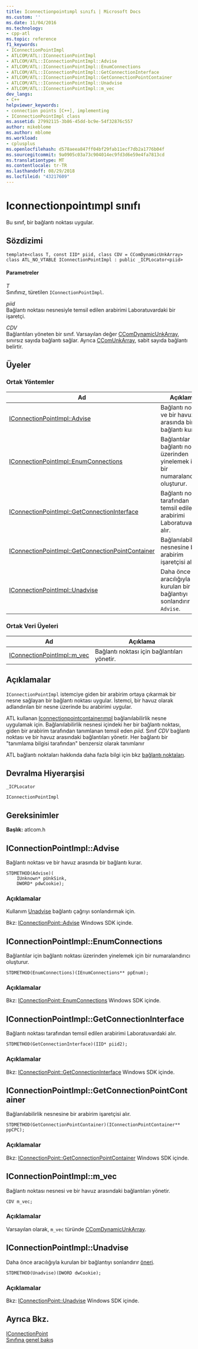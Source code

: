 ```yaml
---
title: Iconnectionpointımpl sınıfı | Microsoft Docs
ms.custom: ''
ms.date: 11/04/2016
ms.technology:
- cpp-atl
ms.topic: reference
f1_keywords:
- IConnectionPointImpl
- ATLCOM/ATL::IConnectionPointImpl
- ATLCOM/ATL::IConnectionPointImpl::Advise
- ATLCOM/ATL::IConnectionPointImpl::EnumConnections
- ATLCOM/ATL::IConnectionPointImpl::GetConnectionInterface
- ATLCOM/ATL::IConnectionPointImpl::GetConnectionPointContainer
- ATLCOM/ATL::IConnectionPointImpl::Unadvise
- ATLCOM/ATL::IConnectionPointImpl::m_vec
dev_langs:
- C++
helpviewer_keywords:
- connection points [C++], implementing
- IConnectionPointImpl class
ms.assetid: 27992115-3b86-45dd-bc9e-54f32876c557
author: mikeblome
ms.author: mblome
ms.workload:
- cplusplus
ms.openlocfilehash: d578aeea847ff04bf29fab11ecf7db2a1776b04f
ms.sourcegitcommit: 9a0905c03a73c904014ec9fd3d6e59e4fa7813cd
ms.translationtype: MT
ms.contentlocale: tr-TR
ms.lasthandoff: 08/29/2018
ms.locfileid: "43217609"
---
```

# <a name="iconnectionpointimpl-class"></a>Iconnectionpointımpl sınıfı
Bu sınıf, bir bağlantı noktası uygular.  
  
## <a name="syntax"></a>Sözdizimi  
  
```
template<class T, const IID* piid, class CDV = CComDynamicUnkArray>  
class ATL_NO_VTABLE IConnectionPointImpl : public _ICPLocator<piid>
```  
  
#### <a name="parameters"></a>Parametreler  
 *T*  
 Sınıfınız, türetilen `IConnectionPointImpl`.  
  
 *piid*  
 Bağlantı noktası nesnesiyle temsil edilen arabirimi Laboratuvardaki bir işaretçi.  
  
 *CDV*  
 Bağlantıları yöneten bir sınıf. Varsayılan değer [CComDynamicUnkArray](../../atl/reference/ccomdynamicunkarray-class.md), sınırsız sayıda bağlantı sağlar. Ayrıca [CComUnkArray](../../atl/reference/ccomunkarray-class.md), sabit sayıda bağlantı belirtir.  
  
## <a name="members"></a>Üyeler  
  
### <a name="public-methods"></a>Ortak Yöntemler  
  
|Ad|Açıklama|  
|----------|-----------------|  
|[IConnectionPointImpl::Advise](#advise)|Bağlantı noktası ve bir havuz arasında bir bağlantı kurar.|  
|[IConnectionPointImpl::EnumConnections](#enumconnections)|Bağlantılar için bağlantı noktası üzerinden yinelemek için bir numaralandırıcı oluşturur.|  
|[IConnectionPointImpl::GetConnectionInterface](#getconnectioninterface)|Bağlantı noktası tarafından temsil edilen arabirimi Laboratuvardaki alır.|  
|[IConnectionPointImpl::GetConnectionPointContainer](#getconnectionpointcontainer)|Bağlanılabilirlik nesnesine bir arabirim işaretçisi alır.|  
|[IConnectionPointImpl::Unadvise](#unadvise)|Daha önce aracılığıyla kurulan bir bağlantıyı sonlandırır `Advise`.|  
  
### <a name="public-data-members"></a>Ortak Veri Üyeleri  
  
|Ad|Açıklama|  
|----------|-----------------|  
|[IConnectionPointImpl::m_vec](#m_vec)|Bağlantı noktası için bağlantıları yönetir.|  
  
## <a name="remarks"></a>Açıklamalar  
 `IConnectionPointImpl` istemciye giden bir arabirim ortaya çıkarmak bir nesne sağlayan bir bağlantı noktası uygular. İstemci, bir havuz olarak adlandırılan bir nesne üzerinde bu arabirimi uygular.  
  
 ATL kullanan [Iconnectionpointcontainerımpl](../../atl/reference/iconnectionpointcontainerimpl-class.md) bağlanılabilirlik nesne uygulamak için. Bağlanılabilirlik nesnesi içindeki her bir bağlantı noktası, giden bir arabirim tarafından tanımlanan temsil eden *piid*. Sınıf *CDV* bağlantı noktası ve bir havuz arasındaki bağlantıları yönetir. Her bağlantı bir "tanımlama bilgisi tarafından" benzersiz olarak tanımlanır  
  
 ATL bağlantı noktaları hakkında daha fazla bilgi için bkz [bağlantı noktaları](../../atl/atl-connection-points.md).  
  
## <a name="inheritance-hierarchy"></a>Devralma Hiyerarşisi  
 `_ICPLocator`  
  
 `IConnectionPointImpl`  
  
## <a name="requirements"></a>Gereksinimler  
 **Başlık:** atlcom.h  
  
##  <a name="advise"></a>  IConnectionPointImpl::Advise  
 Bağlantı noktası ve bir havuz arasında bir bağlantı kurar.  
  
```
STDMETHOD(Advise)(
    IUnknown* pUnkSink,
    DWORD* pdwCookie);
```  
  
### <a name="remarks"></a>Açıklamalar  
 Kullanım [Unadvise](#unadvise) bağlantı çağrıyı sonlandırmak için.  
  
 Bkz: [IConnectionPoint::Advise](/windows/desktop/api/ocidl/nf-ocidl-iconnectionpoint-advise) Windows SDK içinde.  
  
##  <a name="enumconnections"></a>  IConnectionPointImpl::EnumConnections  
 Bağlantılar için bağlantı noktası üzerinden yinelemek için bir numaralandırıcı oluşturur.  
  
```
STDMETHOD(EnumConnections)(IEnumConnections** ppEnum);
```  
  
### <a name="remarks"></a>Açıklamalar  
 Bkz: [IConnectionPoint::EnumConnections](/windows/desktop/api/ocidl/nf-ocidl-iconnectionpoint-enumconnections) Windows SDK içinde.  
  
##  <a name="getconnectioninterface"></a>  IConnectionPointImpl::GetConnectionInterface  
 Bağlantı noktası tarafından temsil edilen arabirimi Laboratuvardaki alır.  
  
```
STDMETHOD(GetConnectionInterface)(IID* piid2);
```  
  
### <a name="remarks"></a>Açıklamalar  
 Bkz: [IConnectionPoint::GetConnectionInterface](/windows/desktop/api/ocidl/nf-ocidl-iconnectionpoint-getconnectioninterface) Windows SDK içinde.  
  
##  <a name="getconnectionpointcontainer"></a>  IConnectionPointImpl::GetConnectionPointContainer  
 Bağlanılabilirlik nesnesine bir arabirim işaretçisi alır.  
  
```
STDMETHOD(GetConnectionPointContainer)(IConnectionPointContainer** ppCPC);
```  
  
### <a name="remarks"></a>Açıklamalar  
 Bkz: [IConnectionPoint::GetConnectionPointContainer](/windows/desktop/api/ocidl/nf-ocidl-iconnectionpoint-getconnectionpointcontainer) Windows SDK içinde.  
  
##  <a name="m_vec"></a>  IConnectionPointImpl::m_vec  
 Bağlantı noktası nesnesi ve bir havuz arasındaki bağlantıları yönetir.  
  
```
CDV m_vec;
```     
  
### <a name="remarks"></a>Açıklamalar  
 Varsayılan olarak, `m_vec` türünde [CComDynamicUnkArray](../../atl/reference/ccomdynamicunkarray-class.md).  
  
##  <a name="unadvise"></a>  IConnectionPointImpl::Unadvise  
 Daha önce aracılığıyla kurulan bir bağlantıyı sonlandırır [öneri](#advise).  
  
```
STDMETHOD(Unadvise)(DWORD dwCookie);
```  
  
### <a name="remarks"></a>Açıklamalar  
 Bkz: [IConnectionPoint::Unadvise](/windows/desktop/api/ocidl/nf-ocidl-iconnectionpoint-unadvise) Windows SDK içinde.  
  
## <a name="see-also"></a>Ayrıca Bkz.  
 [IConnectionPoint](/windows/desktop/api/ocidl/nn-ocidl-iconnectionpoint)   
 [Sınıfına genel bakış](../../atl/atl-class-overview.md)
